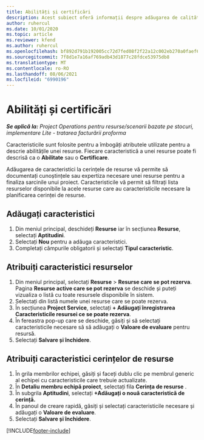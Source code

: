 ```yaml
---
title: Abilități și certificări
description: Acest subiect oferă informații despre adăugarea de calități și caracteristici de certificare la resurse.
author: ruhercul
ms.date: 10/01/2020
ms.topic: article
ms.reviewer: kfend
ms.author: ruhercul
ms.openlocfilehash: bf892d791b192005cc72d7fed08f2f22a12c002eb270a0faef6ae476fafafc20
ms.sourcegitcommit: 7f8d1e7a16af769adb43d1877c28fdce53975db8
ms.translationtype: MT
ms.contentlocale: ro-RO
ms.lasthandoff: 08/06/2021
ms.locfileid: "6990196"
---
```

# <a name="skills-and-certifications"></a>Abilități și certificări
_**Se aplică la:** Project Operations pentru resurse/scenarii bazate pe stocuri, implementare Lite - tratarea facturării proforma_

Caracteristicile sunt folosite pentru a îmbogăți atributele utilizate pentru a descrie abilitățile unei resurse. Fiecare caracteristică a unei resurse poate fi descrisă ca o **Abilitate** sau o **Certificare**.

Adăugarea de caracteristici la cerințele de resurse vă permite să documentați cunoștințele sau expertiza necesare unei resurse pentru a finaliza sarcinile unui proiect. Caracteristicile vă permit să filtrați lista resurselor disponibile la acele resurse care au caracteristicile necesare la planificarea cerinței de resurse.

## <a name="add-characteristics"></a>Adăugați caracteristici

1. Din meniul principal, deschideți **Resurse** iar în secțiunea **Resurse**, selectați **Aptitudini**.
2. Selectați **Nou** pentru a adăuga caracteristici.
3. Completați câmpurile obligatorii și selectați **Tipul caracteristic**.

## <a name="assign-characteristics-to-resources"></a>Atribuiți caracteristici resurselor

1. Din meniul principal, selectați **Resurse** > **Resurse care se pot rezerva**. Pagina **Resurse active care se pot rezerva** se deschide și puteți vizualiza o listă cu toate resursele disponibile în sistem.
2. Selectați din listă numele unei resurse care se poate rezerva.
3. În secțiunea **Project Service**, selectați **+ Adăugați înregistrarea Caracteristicile resursei ce se poate rezerva**.
4. În fereastra pop-up care se deschide, găsiți și să selectați caracteristicile necesare să să adăugați o **Valoare de evaluare** pentru resursă.
5. Selectați **Salvare și închidere**.

## <a name="assign-characteristics-to-resource-requirements"></a>Atribuiți caracteristici cerințelor de resurse

1. În grila membrilor echipei, găsiți și faceți dublu clic pe membrul generic al echipei cu caracteristicile care trebuie actualizate.
2. În **Detaliu membru echipă proiect**, selectați fila **Cerința de resurse** .
3. În subgrila **Aptitudini**, selectați **+Adăugați o nouă caracteristică de cerință.**
4. În panoul de creare rapidă, găsiți și selectați caracteristicile necesare și adăugați o **Valoare de evaluare**.
5. Selectați **Salvare și închidere**.

[!INCLUDE[footer-include](../includes/footer-banner.md)]